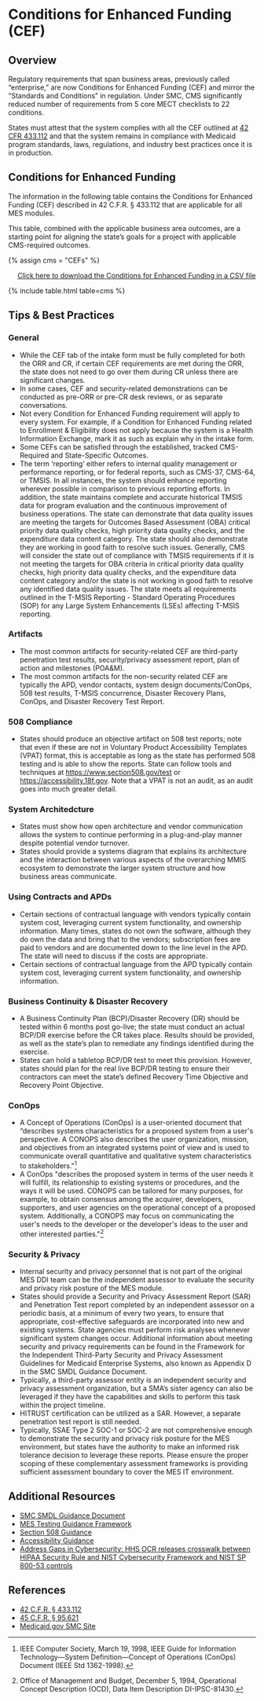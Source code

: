 # Conditions for Enhanced Funding (CEF)

## Overview
Regulatory requirements that span business areas, previously called “enterprise,” are now Conditions for Enhanced Funding (CEF) and mirror the “Standards and Conditions” in regulation. Under SMC, CMS significantly reduced number of requirements from 5 core MECT checklists to 22 conditions. 

States must attest that the system complies with all the CEF outlined at [42 CFR 433.112](https://www.ecfr.gov/current/title-42/chapter-IV/subchapter-C/part-433/subpart-C/section-433.112) and that the system remains in compliance with Medicaid program standards, laws, regulations, and industry best practices once it is in production.

## Conditions for Enhanced Funding
The information in the following table contains the Conditions for Enhanced Funding (CEF) described in 42 C.F.R. § 433.112 that are applicable for all MES modules.

This table, combined with the applicable business area outcomes, are a starting point for aligning the state’s goals for a project with applicable CMS-required outcomes.

{% assign cms = "CEFs" %}

<div align="right" class="ds-u-margin-bottom--2">
  <a href="https://raw.githubusercontent.com/CMSgov/CMCS-DSG-DSS-Certification-Staging/CEF/_data/CEFs.csv" target="_blank" download>Click here to download the Conditions for Enhanced Funding in a CSV file</a>
</div>

{% include table.html table=cms %}

## Tips & Best Practices

### General
-	While the CEF tab of the intake form must be fully completed for both the ORR and CR, if certain CEF requirements are met during the ORR, the state does not need to go over them during CR unless there are significant changes. 
-	In some cases, CEF and security-related demonstrations can be conducted as pre-ORR or pre-CR desk reviews, or as separate conversations.
-	Not every Condition for Enhanced Funding requirement will apply to every system. For example, if a Condition for Enhanced Funding related to Enrollment & Eligibility does not apply because the system is a Health Information Exchange, mark it as such as explain why in the intake form.
-	Some CEFs can be satisfied through the established, tracked CMS-Required and State-Specific Outcomes.
-	The term ‘reporting’ either refers to internal quality management or performance reporting, or for federal reports, such as CMS-37, CMS-64, or TMSIS. In all instances, the system should enhance reporting wherever possible in comparison to previous reporting efforts. In addition, the state maintains complete and accurate historical TMSIS data for program evaluation and the continuous improvement of business operations.  The state can demonstrate that data quality issues are meeting the targets for Outcomes Based Assessment (OBA) critical priority data quality checks, high priority data quality checks, and the expenditure data content category. The state should also demonstrate they are working in good faith to resolve such issues. Generally, CMS will consider the state out of compliance with TMSIS requirements if it is not meeting the targets for OBA criteria in critical priority data quality checks, high priority data quality checks, and the expenditure data content category and/or the state is not working in good faith to resolve any identified data quality issues. The state meets all requirements outlined in the T-MSIS Reporting - Standard Operating Procedures (SOP) for any Large System Enhancements (LSEs) affecting T-MSIS reporting. 

### Artifacts
-	The most common artifacts for security-related CEF are third-party penetration test results, security/privacy assessment report, plan of action and milestones (POA&M).  
-	The most common artifacts for the non-security related CEF are typically the APD, vendor contacts, system design documents/ConOps, 508 test results, T-MSIS concurrence, Disaster Recovery Plans, ConOps, and Disaster Recovery Test Report.

### 508 Compliance
-	States should produce an objective artifact on 508 test reports; note that even if these are not in Voluntary Product Accessibility Templates (VPAT) format, this is acceptable as long as the state has performed 508 testing and is able to show the reports. State can follow tools and techniques at https://www.section508.gov/test or https://accessibility.18f.gov. Note that a VPAT is not an audit, as an audit goes into much greater detail.

### System Architedcture
-	States must show how open architecture and vendor communication allows the system to continue performing in a plug-and-play manner despite potential vendor turnover.
-	States should provide a systems diagram that explains its architecture and the interaction between various aspects of the overarching MMIS ecosystem to demonstrate the larger system structure and how business areas communicate.

### Using Contracts and APDs
-	Certain sections of contractual language with vendors typically contain system cost, leveraging current system functionality, and ownership information. Many times, states do not own the software, although they do own the data and bring that to the vendors; subscription fees are paid to vendors and are documented down to the line level in the APD. The state will need to discuss if the costs are appropriate.
-	Certain sections of contractual language from the APD typically contain system cost, leveraging current system functionality, and ownership information.

### Business Continuity & Disaster Recovery
-	A Business Continuity Plan (BCP)/Disaster Recovery (DR) should be tested within 6 months post go-live; the state must conduct an actual BCP/DR exercise before the CR takes place. Results should be provided, as well as the state’s plan to remediate any findings identified during the exercise.
-	States can hold a tabletop BCP/DR test to meet this provision.  However, states should plan for the real live BCP/DR testing to ensure their contractors can meet the state’s defined Recovery Time Objective and Recovery Point Objective. 

### ConOps
-	A Concept of Operations (ConOps) is a user-oriented document that “describes systems characteristics for a proposed system from a user's perspective. A CONOPS also describes the user organization, mission, and objectives from an integrated systems point of view and is used to communicate overall quantitative and qualitative system characteristics to stakeholders."[^1]
-	A ConOps "describes the proposed system in terms of the user needs it will fulfill, its relationship to existing systems or procedures, and the ways it will be used. CONOPS can be tailored for many purposes, for example, to obtain consensus among the acquirer, developers, supporters, and user agencies on the operational concept of a proposed system. Additionally, a CONOPS may focus on communicating the user's needs to the developer or the developer's ideas to the user and other interested parties."[^2]

### Security & Privacy
-	Internal security and privacy personnel that is not part of the original MES DDI team can be the independent assessor to evaluate the security and privacy risk posture of the MES module.
-	States should provide a Security and Privacy Assessment Report (SAR) and Penetration Test report completed by an independent assessor on a periodic basis, at a minimum of every two years, to ensure that appropriate, cost-effective safeguards are incorporated into new and existing systems. State agencies must perform risk analyses whenever significant system changes occur. Additional information about meeting security and privacy requirements can be found in the Framework for the Independent Third-Party Security and Privacy Assessment Guidelines for Medicaid Enterprise Systems, also known as Appendix D in the SMC SMDL Guidance Document.
-	Typically, a third-party assessor entity is an independent security and privacy assessment organization, but a SMA’s sister agency can also be leveraged if they have the capabilities and skills to perform this task within the project timeline.
-	HITRUST certification can be utilized as a SAR.  However, a separate penetration test report is still needed. 
-	Typically, SSAE Type 2 SOC-1 or SOC-2 are not comprehensive enough to demonstrate the security and privacy risk posture for the MES environment, but states have the authority to make an informed risk tolerance decision to leverage these reports.  Please ensure the proper scoping of these complementary assessment frameworks is providing sufficient assessment boundary to cover the MES IT environment.

## Additional Resources
-	[SMC SMDL Guidance Document](https://www.medicaid.gov/medicaid/data-and-systems/downloads/smc-certification-guidance.pdf)
-	[MES Testing Guidance Framework](https://www.medicaid.gov/medicaid/data-and-systems/downloads/mes-testing-guidance-framework.pdf)
-	[Section 508 Guidance](https://www.section508.gov/test)
-	[Accessibility Guidance](https://accessibility.18f.gov)
-	[Address Gaps in Cybersecurity:  HHS OCR releases crosswalk between HIPAA Security Rule and NIST Cybersecurity Framework and NIST SP 800-53 controls](https://www.hhs.gov/sites/default/files/nist-csf-to-hipaa-security-rule-crosswalk-02-22-2016-final.pdf)

## References
-	[42 C.F.R. § 433.112](https://www.ecfr.gov/current/title-42/chapter-IV/subchapter-C/part-433/subpart-C/section-433.112) 
-	[45 C.F.R. § 95.621](https://www.ecfr.gov/current/title-45/subtitle-A/subchapter-A/part-95/subpart-F/subject-group-ECFR8ea7e78ba47a262/section-95.621)
-	[Medicaid.gov SMC Site](https://www.medicaid.gov/medicaid/data-systems/certification/streamlined-modular-certification/index.html)

[^1]: IEEE Computer Society, March 19, 1998, IEEE Guide for Information Technology—System Definition—Concept of Operations (ConOps) Document (IEEE Std 1362-1998).
[^2]: Office of Management and Budget, December 5, 1994, Operational Concept Description (OCD), Data Item Description DI-IPSC-81430.
